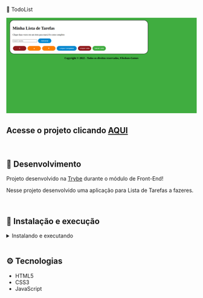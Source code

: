 :book: TodoList

![Preview Projeto](./preview.png)

## Acesse o projeto clicando <a href="https://eliedson1979.github.io/todolist/">AQUI</a>

<br />

## 📡 Desenvolvimento

Projeto desenvolvido na <a href="https://betrybe.com/" target="_blank">Trybe</a> durante o módulo de Front-End!

Nesse projeto desenvolvido uma aplicação para Lista de Tarefas a fazeres.

<br />

## 🚀 Instalação e execução

  <details>
    <summary>Instalando e executando</summary>
    <br />

### 1 - Clone o repositório:

```
git clone git@github.com:Eliedson1979/todolist.git
```

### 2 - Apos ter o repositório clonado em sua maquina, execute este comando para acessar a pasta do projeto:

```sh
cd todolist
```

### 3 - Dentro da pasta do projeto, execute o index:
```
Acesse o Index.html
```
### 4 - Acesse a aplicação:

Abrindo na porta padrão que o React usa: <http://localhost:3000/> em seu navegador.

  </details>
<br />

## ⚙️ Tecnologias

* HTML5
* CSS3
* JavaScript
